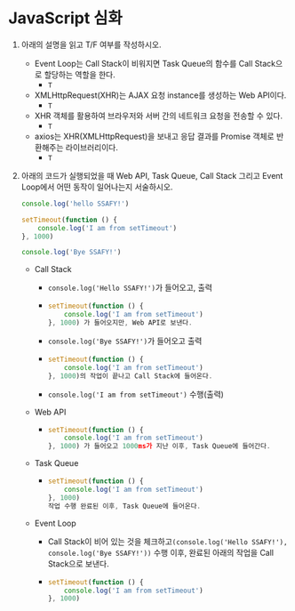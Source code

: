 # JavaScript 심화

1. 아래의 설명을 읽고 T/F 여부를 작성하시오.

   - Event Loop는 Call Stack이 비워지면 Task Queue의 함수를 Call Stack으로 할당하는 역할을 한다.
     - `T`
   - XMLHttpRequest(XHR)는 AJAX 요청 instance를 생성하는 Web API이다.
     - `T`
   - XHR 객체를 활용하여 브라우저와 서버 간의 네트워크 요청을 전송할 수 있다.
     - `T`
   - axios는 XHR(XMLHttpRequest)을 보내고 응답 결과를 Promise 객체로 반환해주는 라이브러리이다.
     - `T`

2. 아래의 코드가 실행되었을 때 Web API, Task Queue, Call Stack 그리고 Event Loop에서 어떤 동작이 일어나는지 서술하시오.

   ```javascript
   console.log('hello SSAFY!')
   
   setTimeout(function () {
       console.log('I am from setTimeout')
   }, 1000)
   
   console.log('Bye SSAFY!')
   ```

   - Call Stack

     - `console.log('Hello SSAFY!')`가 들어오고, 출력

     - ````javascript 
       setTimeout(function () {
           console.log('I am from setTimeout')
       }, 1000) 가 들어오지만, Web API로 보낸다.
       ````

     - `console.log('Bye SSAFY!')`가 들어오고 출력

     - ```javascript
       setTimeout(function () {
           console.log('I am from setTimeout')
       }, 1000)의 작업이 끝나고 Call Stack에 들어온다.
       ```

     - `console.log('I am from setTimeout')` 수행(출력)

   - Web API

     - ```javascript
       setTimeout(function () {
           console.log('I am from setTimeout')
       }, 1000) 가 들어오고 1000ms가 지난 이후, Task Queue에 들어간다.
       ```

   - Task Queue

     - ```javascript
       setTimeout(function () {
           console.log('I am from setTimeout')
       }, 1000)
       작업 수행 완료된 이후, Task Queue에 들어온다.
       ```

   - Event Loop

     - Call Stack이 비어 있는 것을 체크하고`(console.log('Hello SSAFY!'), console.log('Bye SSAFY!'))` 수행 이후, 완료된 아래의 작업을 Call Stack으로 보낸다.

     - ```javascript
       setTimeout(function () {
           console.log('I am from setTimeout')
       }, 1000)
       ```